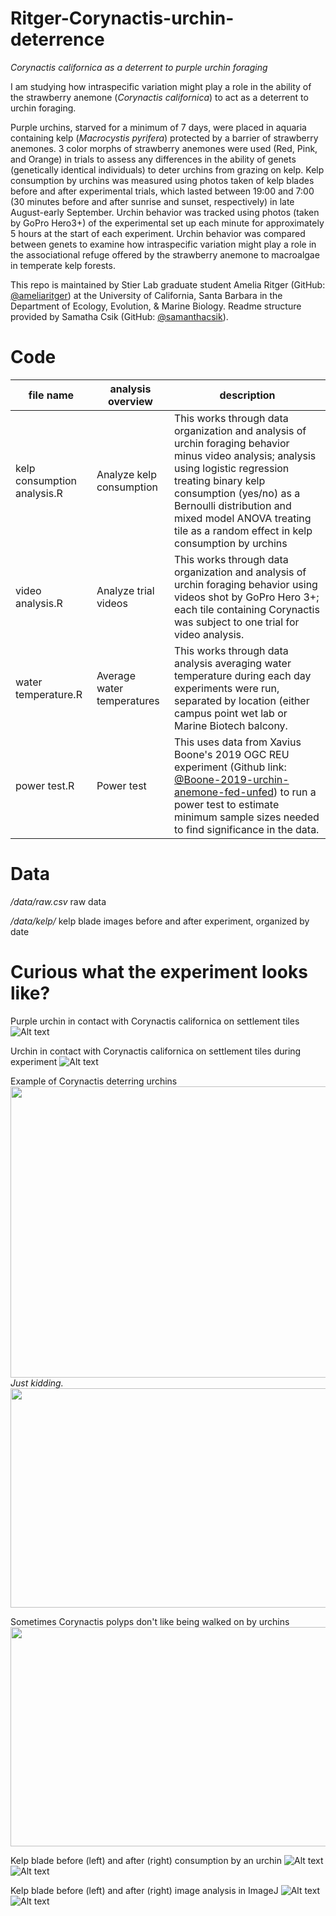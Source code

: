 # Ritger-Corynactis-urchin-deterrence

*Corynactis californica as a deterrent to purple urchin foraging*

I am studying how intraspecific variation might play a role in the ability of the strawberry anemone (*Corynactis californica*) to act as a deterrent to urchin foraging.

Purple urchins, starved for a minimum of 7 days, were placed in aquaria containing kelp (*Macrocystis pyrifera*) protected by a barrier of strawberry anemones. 3 color morphs of strawberry anemones were used (Red, Pink, and Orange) in trials to assess any differences in the ability of genets (genetically identical individuals) to deter urchins from grazing on kelp. Kelp consumption by urchins was measured using photos taken of kelp blades before and after experimental trials, which lasted between 19:00 and 7:00 (30 minutes before and after sunrise and sunset, respectively) in late August-early September. Urchin behavior was tracked using photos (taken by GoPro Hero3+) of the experimental set up each minute for approximately 5 hours at the start of each experiment. Urchin behavior was compared between genets to examine how intraspecific variation might play a role in the associational refuge offered by the strawberry anemone to macroalgae in temperate kelp forests.

This repo is maintained by Stier Lab graduate student Amelia Ritger (GitHub: [@ameliaritger](https://github.com/ameliaritger)) at the University of California, Santa Barbara in the Department of Ecology, Evolution, & Marine Biology. Readme structure provided by Samatha Csik (GitHub: [@samanthacsik](https://github.com/@samanthacsik)). 

# Code

file name | analysis overview | description 
---|---|-----------
kelp consumption analysis.R | Analyze kelp consumption | This works through data organization and analysis of urchin foraging behavior minus video analysis; analysis using logistic regression treating binary kelp consumption (yes/no) as a Bernoulli distribution and mixed model ANOVA treating tile as a random effect in kelp consumption by urchins
video analysis.R | Analyze trial videos | This works through data organization and analysis of urchin foraging behavior using videos shot by GoPro Hero 3+; each tile containing Corynactis was subject to one trial for video analysis.
water temperature.R | Average water temperatures | This works through data analysis averaging water temperature during each day experiments were run, separated by location (either campus point wet lab or Marine Biotech balcony.
power test.R | Power test | This uses data from Xavius Boone's 2019 OGC REU experiment (Github link: [@Boone-2019-urchin-anemone-fed-unfed](https://github.com/stier-lab/Boone-2019-urchin-anemone-fed-unfed)) to run a power test to estimate minimum sample sizes needed to find significance in the data.

# Data 
*/data/raw.csv*  raw data

*/data/kelp/*  kelp blade images before and after experiment, organized by date

# Curious what the experiment looks like?
Purple urchin in contact with Corynactis californica on settlement tiles
![Alt text](/media/Corynactis_urchin.jpg?raw=true)

Urchin in contact with Corynactis californica on settlement tiles during experiment
![Alt text](/media/urchin_in_contact.JPG?raw=true)

Example of Corynactis deterring urchins
<img src="https://media.giphy.com/media/vFKqnCdLPNOKc/giphy.gif" width="624" height="466.7" /> *Just kidding.*
<img src="https://media.giphy.com/media/kBe4VrggiK8etQ7eW4/giphy.gif" width="624" height="351" />

Sometimes Corynactis polyps don't like being walked on by urchins
<img src="https://media.giphy.com/media/W3fUlH7bOT2PX2UPjY/giphy.gif" width="624" height="351" />

Kelp blade before (left) and after (right) consumption by an urchin
![Alt text](/media/12before.jpg?raw=true)
![Alt text](/media/12after.jpg?raw=true)

Kelp blade before (left) and after (right) image analysis in ImageJ
![Alt text](/media/8before.png?raw=true)
![Alt text](/media/8after.png?raw=true)
